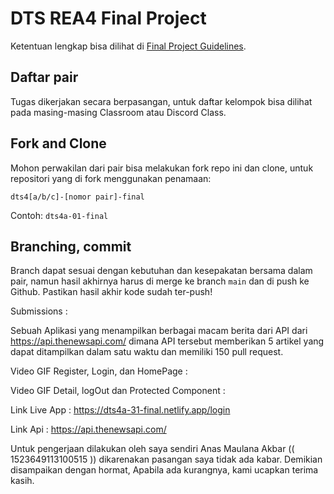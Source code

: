 # DTS REA4 Final Project

Ketentuan lengkap bisa dilihat di [Final Project Guidelines](https://docs.google.com/document/d/122KyWNQ4xxU4aFwWbM4vIfH7LM4AH2CZEZa3YsEHjCk). 

## Daftar pair

Tugas dikerjakan secara berpasangan, untuk daftar kelompok bisa dilihat pada masing-masing Classroom atau Discord Class.

## Fork and Clone

Mohon perwakilan dari pair bisa melakukan fork repo ini dan clone, untuk repositori yang di fork menggunakan penamaan:

`dts4[a/b/c]-[nomor pair]-final`

Contoh: `dts4a-01-final`

## Branching, commit

Branch dapat sesuai dengan kebutuhan dan kesepakatan bersama dalam pair, namun hasil akhirnya harus di merge ke branch `main` dan di push ke Github. Pastikan hasil akhir kode sudah ter-push!

Submissions :

Sebuah Aplikasi yang menampilkan berbagai macam berita dari API dari https://api.thenewsapi.com/ dimana API tersebut memberikan 5 artikel yang dapat ditampilkan dalam satu waktu dan memiliki 150 pull request.

Video GIF Register, Login, dan HomePage : 

Video GIF Detail, logOut dan Protected Component : 

Link Live App : https://dts4a-31-final.netlify.app/login

Link Api : https://api.thenewsapi.com/

Untuk pengerjaan dilakukan oleh saya sendiri Anas Maulana Akbar (( 1523649113100515 )) dikarenakan pasangan saya tidak ada kabar. Demikian disampaikan dengan hormat, Apabila ada kurangnya, kami ucapkan terima kasih.
